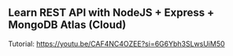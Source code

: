 ## Learn REST API with NodeJS + Express + MongoDB Atlas (Cloud)
Tutorial: https://youtu.be/CAF4NC4OZEE?si=6G6Ybh3SLwsUiM50
